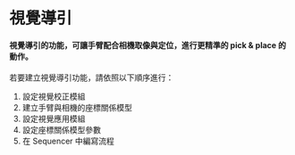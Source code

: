 # 視覺導引

#### 視覺導引的功能，可讓手臂配合相機取像與定位，進行更精準的 pick & place 的動作。

若要建立視覺導引功能，請依照以下順序進行：

1. 設定視覺校正模組
2. 建立手臂與相機的座標關係模型
3. 設定視覺應用模組
4. 設定座標關係模型參數
5. 在 Sequencer 中編寫流程

